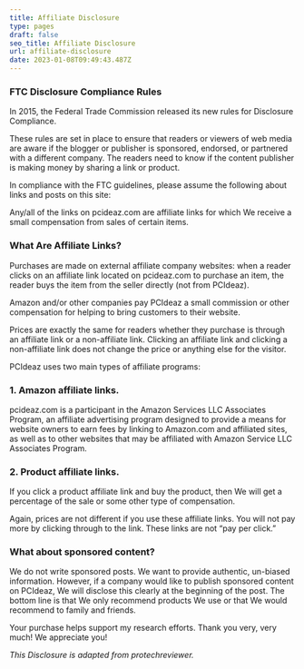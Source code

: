 ```yaml
---
title: Affiliate Disclosure
type: pages
draft: false
seo_title: Affiliate Disclosure
url: affiliate-disclosure
date: 2023-01-08T09:49:43.487Z
---
```

### FTC Disclosure Compliance Rules

In 2015, the Federal Trade Commission released its new rules for Disclosure Compliance.

These rules are set in place to ensure that readers or viewers of web media are aware if the blogger or publisher is sponsored, endorsed, or partnered with a different company. The readers need to know if the content publisher is making money by sharing a link or product.

In compliance with the FTC guidelines, please assume the following about links and posts on this site:

Any/all of the links on pcideaz.com are affiliate links for which We receive a small compensation from sales of certain items.

### What Are Affiliate Links?

Purchases are made on external affiliate company websites: when a reader clicks on an affiliate link located on pcideaz.com to purchase an item, the reader buys the item from the seller directly (not from PCIdeaz).

Amazon and/or other companies pay PCIdeaz a small commission or other compensation for helping to bring customers to their website.

Prices are exactly the same for readers whether they purchase is through an affiliate link or a non-affiliate link. Clicking an affiliate link and clicking a non-affiliate link does not change the price or anything else for the visitor.

PCIdeaz uses two main types of affiliate programs:

### 1. Amazon affiliate links.

pcideaz.com is a participant in the Amazon Services LLC Associates Program, an affiliate advertising program designed to provide a means for website owners to earn fees by linking to Amazon.com and affiliated sites, as well as to other websites that may be affiliated with Amazon Service LLC Associates Program.

### 2. Product affiliate links.

If you click a product affiliate link and buy the product, then We will get a percentage of the sale or some other type of compensation.

Again, prices are not different if you use these affiliate links. You will not pay more by clicking through to the link. These links are not “pay per click.”

### What about sponsored content?

We do not write sponsored posts. We want to provide authentic, un-biased information. However, if a company would like to publish sponsored content on PCIdeaz, We will disclose this clearly at the beginning of the post. The bottom line is that We only recommend products We use or that We would recommend to family and friends.

Your purchase helps support my research efforts. Thank you very, very much! We appreciate you!

*This Disclosure is adapted from protechreviewer.*